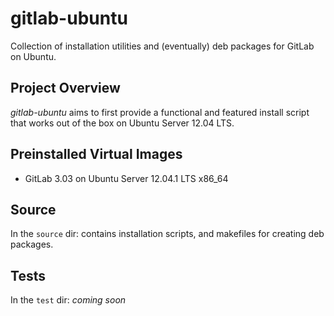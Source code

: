 # gitlab-ubuntu
Collection of installation utilities and (eventually) deb packages for GitLab on Ubuntu.

## Project Overview

_gitlab-ubuntu_ aims to first provide a functional and featured install script that works out of the box on Ubuntu Server 12.04 LTS. 

## Preinstalled Virtual Images

* GitLab 3.03 on Ubuntu Server 12.04.1 LTS x86_64 

## Source

In the ```source``` dir: contains installation scripts, and makefiles for creating deb packages.

## Tests

In the ```test``` dir: _coming soon_

